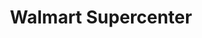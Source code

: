 ---
title: "Walmart Supercenter"
url: /dallas/walmart-supercenter-west-wheatland-road/
shop: supermarket
---